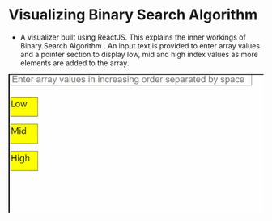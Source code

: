 # Visualizing Binary Search Algorithm

- A visualizer built using ReactJS. This explains the inner workings of Binary Search Algorithm . An input text is provided to enter
  array values and a pointer section to display low, mid and high index values as more elements are added to the array.

![](./images/binary-search.gif)
